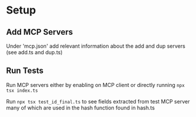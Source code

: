 # Setup

## Add MCP Servers

Under 'mcp.json' add relevant information about the add and dup servers (see add.ts and dup.ts)

## Run Tests

Run MCP servers either by enabling on MCP client or directly running `npx tsx index.ts`

Run `npx tsx test_id_final.ts` to see fields extracted from test MCP server many of which are used in the hash function found in hash.ts
